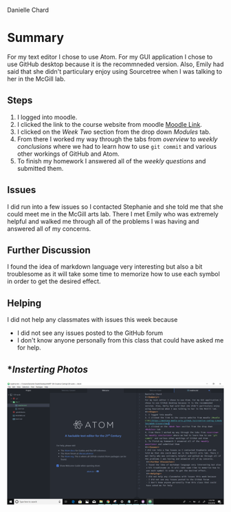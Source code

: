 Danielle Chard
# **Summary**
For my text editor I chose to use Atom. For my GUI application I chose to use GitHub desktop because it is the recommneded version. Also, Emily had said that she didn't particulary enjoy using Sourcetree when I was talking to her in the McGill lab.
## **Steps**
1. I logged into moodle.
2. I clicked the link to the course website from moodle [Moodle Link](https://montana-media-arts.github.io/creative-coding-1/modules/week-2/overview/).
3. I clicked on the *Week Two* section from the drop down *Modules* tab.
4. From there I worked my way through the tabs from *overview* to *weekly conclusions* where we had to learn how to use `git commit` and various other workings of GitHub and Atom.
5. To finish my homework I answered all of the *weekly questions* and submitted them.
## **Issues**
I did run into a few issues so I contacted Stephanie and she told me that she could meet me in the McGill arts lab. There I met Emily who was extremely helpful and walked me through all of the problems I was having and answered all of my concerns.
 ## **Further Discussion**
 I found the idea of markdown language very interesting but also a bit troublesome as it will take some time to memorize how to use each symbol in order to get the desired effect.
 ## **Helping**
 I did not help any classmates with issues this week because
 - I did not see any issues posted to the GitHub forum
 - I don't know anyone personally from this class that could have asked me for help.
 ## **Insterting Photos*
 ![Image of my editor](image-of-my-editor.png)

